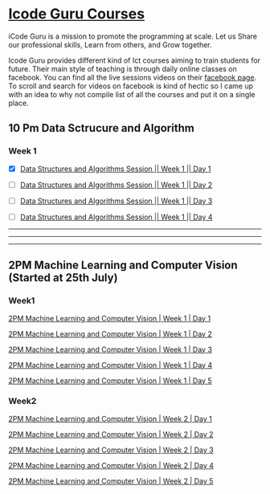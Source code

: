 # [Icode Guru Courses](https://icodeguru.weebly.com/)

iCode Guru is a mission to promote the programming at scale.
Let us Share our professional skills, Learn from others, and Grow together.

Icode Guru provides different kind of Ict courses aiming to train students for future. Their main style of teaching is through daily online classes on facebook. You can find all the live sessions videos on their [facebook page](https://web.facebook.com/iCodeguru). To scroll and search for videos on facebook is kind of hectic so I came up with an idea to why not compile list of all the courses and put it on a single place.

## 10 Pm Data Sctrucure and Algorithm

### Week 1
- [x] [Data Structures and Algorithms Session || Week 1 || Day 1](https://web.facebook.com/iCodeguru/videos/515564140338557)

- [ ] [Data Structures and Algorithms Session || Week 1 || Day 2](https://web.facebook.com/iCodeguru/videos/549468186860420)

- [ ] [Data Structures and Algorithms Session || Week 1 || Day 3](https://web.facebook.com/iCodeguru/videos/463612075283799)

- [ ] [Data Structures and Algorithms Session || Week 1 || Day 4](https://fb.watch/eIrJ7AgpjV/)


------------------------------------------------------
-----------------------------------------------------
-------------------------------------------------------


## 2PM Machine Learning and Computer Vision (Started at 25th July)


### Week1

[2PM Machine Learning and Computer Vision | Week 1 | Day 1](https://web.facebook.com/iCodeguru/videos/1044038579577939)

[2PM Machine Learning and Computer Vision | Week 1 | Day 2](https://fb.watch/eHnCCtkPwB/)

[2PM Machine Learning and Computer Vision | Week 1 | Day 3](https://fb.watch/eHnMeTf4wU/)

[2PM Machine Learning and Computer Vision | Week 1 | Day 4](https://fb.watch/eHnOM-04Di/)

[2PM Machine Learning and Computer Vision | Week 1 | Day 5](https://web.facebook.com/iCodeguru/videos/5566833566670786)



### Week2

[2PM Machine Learning and Computer Vision | Week 2 | Day 1](https://web.facebook.com/iCodeguru/videos/428904962510625)

[2PM Machine Learning and Computer Vision | Week 2 | Day 2](https://web.facebook.com/iCodeguru/videos/1451285668689611)

[2PM Machine Learning and Computer Vision | Week 2 | Day 3](https://web.facebook.com/iCodeguru/videos/5679576968721790)

[2PM Machine Learning and Computer Vision | Week 2 | Day 4](https://web.facebook.com/iCodeguru/videos/629734188290697)

[2PM Machine Learning and Computer Vision | Week 2 | Day 5]()


